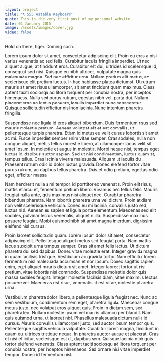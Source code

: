```yaml
---
layout: project
title: "A 555 Astable Keyboard"
quote: This is the very first post of my personal website.
date: 01 January 2015
image: /assets/images/cover.jpg
video: false
---
```


<div class="message">
  Hold on there, tiger. Coming soon.
</div>

Lorem ipsum dolor sit amet, consectetur adipiscing elit. Proin eu eros a nisi varius venenatis ac sed felis. Curabitur iaculis fringilla imperdiet. Ut nec aliquet augue, at tincidunt eros. Curabitur elit dui, ultricies id scelerisque id, consequat sed nisi. Quisque eu nibh ultrices, vulputate magna quis, malesuada magna. Sed nec efficitur urna. Nullam pretium elit metus, ac scelerisque elit pretium luctus. In hac habitasse platea dictumst. Ut rutrum mauris sit amet risus ullamcorper, sit amet tincidunt quam maximus. Class aptent taciti sociosqu ad litora torquent per conubia nostra, per inceptos himenaeos. Nulla sed purus rutrum, egestas nibh vel, porta dui. Nullam placerat eros ac lectus posuere, iaculis imperdiet nunc consectetur. Quisque sollicitudin efficitur nisl non lacinia. Nunc interdum pharetra fringilla.

Suspendisse nec ligula id eros aliquet bibendum. Duis fermentum risus sed mauris molestie pretium. Aenean volutpat elit et est convallis, ut pellentesque turpis pharetra. Etiam id metus eu velit cursus lobortis sit amet ac mi. Fusce imperdiet semper enim vitae semper. Cras sodales, nulla non congue aliquet, metus tellus molestie libero, at ullamcorper lacus velit sit amet ipsum. In molestie et augue in molestie. Morbi neque nisi, tempus eget luctus id, dapibus auctor sapien. Sed ut nisi condimentum, luctus quam at, tempus tellus. Cras lacinia viverra malesuada. Aliquam ut iaculis dui. Praesent rutrum odio id dolor luctus gravida. Donec eleifend tortor vitae purus rutrum, ac dapibus tellus pharetra. Duis et odio pretium, egestas odio eget, efficitur massa.

Nam hendrerit nulla a mi tempor, id porttitor ex venenatis. Proin elit risus, mattis et arcu et, fermentum pretium libero. Vivamus nec tellus felis. Mauris feugiat nulla ante, quis maximus nisi aliquet nec. Curabitur pharetra bibendum pharetra. Nam lobortis pharetra urna vel dictum. Proin at diam non velit scelerisque vehicula. Donec eu mi lacinia, convallis justo sed, luctus nisl. Aenean eu sapien et ligula porta elementum. Maecenas sed elit sodales, pulvinar lectus venenatis, aliquet nulla. Suspendisse maximus posuere feugiat. Morbi euismod nibh sit amet magna interdum, dignissim eleifend nisl cursus.

Proin laoreet sollicitudin quam. Lorem ipsum dolor sit amet, consectetur adipiscing elit. Pellentesque aliquet metus sed feugiat porta. Nam mattis lacus suscipit urna tempus semper. Cras sit amet felis lectus. Ut dictum pharetra dui sed dapibus. Donec vitae molestie erat. Integer gravida magna in quam facilisis tristique. Vestibulum ac gravida tortor. Nam efficitur lorem fermentum nisl malesuada accumsan et non ipsum. Donec sagittis sapien enim, eget aliquet mauris dictum sit amet. Integer laoreet tortor ut nisi pretium, vitae lobortis nisi commodo. Suspendisse molestie dolor quis massa sodales feugiat. Integer molestie facilisis diam, vitae maximus lectus posuere vel. Maecenas est risus, venenatis at est vitae, molestie pharetra urna.

Vestibulum pharetra dolor libero, a pellentesque ligula feugiat nec. Nunc ac sem vestibulum, condimentum sem eget, pharetra ligula. Maecenas congue metus justo, nec volutpat eros aliquet quis. Proin in dictum sem, sed pharetra leo. Nullam molestie ipsum vel mauris ullamcorper blandit. Nam quis euismod urna, ut laoreet nisl. Phasellus malesuada dictum nulla id cursus. Mauris convallis ullamcorper justo, sed auctor ipsum tempor quis. Pellentesque sagittis vehicula vulputate. Curabitur lorem magna, tincidunt in quam eu, ultrices tristique neque. In pharetra auctor augue et placerat. Cras et nisi efficitur, scelerisque est ut, dapibus sem. Quisque lacinia nibh quis tortor eleifend venenatis. Class aptent taciti sociosqu ad litora torquent per conubia nostra, per inceptos himenaeos. Sed ornare nisi vitae imperdiet tempor. Donec id fermentum nisl.

